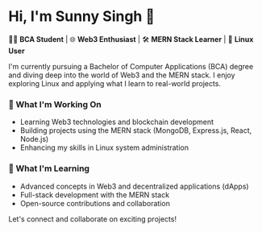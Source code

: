 # Hi, I'm Sunny Singh 👋

👨‍💻 **BCA Student** | 🌐 **Web3 Enthusiast** | 🛠️ **MERN Stack Learner** | 🐧 **Linux User**

I'm currently pursuing a Bachelor of Computer Applications (BCA) degree and diving deep into the world of Web3 and the MERN stack. I enjoy exploring Linux and applying what I learn to real-world projects.

### 🔭 What I'm Working On
- Learning Web3 technologies and blockchain development
- Building projects using the MERN stack (MongoDB, Express.js, React, Node.js)
- Enhancing my skills in Linux system administration

### 🌱 What I'm Learning
- Advanced concepts in Web3 and decentralized applications (dApps)
- Full-stack development with the MERN stack
- Open-source contributions and collaboration

Let's connect and collaborate on exciting projects!
